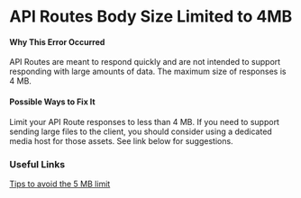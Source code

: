 # API Routes Body Size Limited to 4MB

#### Why This Error Occurred

API Routes are meant to respond quickly and are not intended to support responding with large amounts of data. The maximum size of responses is 4 MB.

#### Possible Ways to Fix It

Limit your API Route responses to less than 4 MB. If you need to support sending large files to the client, you should consider using a dedicated media host for those assets. See link below for suggestions.

### Useful Links

[Tips to avoid the 5 MB limit](https://vercel.com/support/articles/how-to-bypass-vercel-5mb-body-size-limit-serverless-functions)
